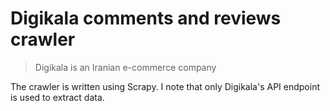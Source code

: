 # Digikala comments and reviews crawler

> Digikala is an Iranian e-commerce company

The crawler is written using Scrapy. I note that only Digikala's API endpoint is used to extract data.